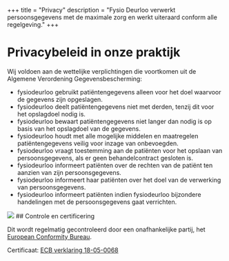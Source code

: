 +++
title = "Privacy"
description = "Fysio Deurloo verwerkt persoonsgegevens met de maximale zorg en werkt uiteraard conform alle regelgeving."
+++

# Privacybeleid in onze praktijk

Wij voldoen aan de wettelijke verplichtingen die voortkomen uit de Algemene Verordening Gegevensbescherming:

- fysiodeurloo gebruikt patiëntengegevens alleen voor het doel waarvoor de gegevens zijn opgeslagen.
- fysiodeurloo deelt patiëntengegevens niet met derden, tenzij dit voor het opslagdoel nodig is.
- fysiodeurloo bewaart patiëntengegevens niet langer dan nodig is op basis van het opslagdoel van de gegevens.
- fysiodeurloo houdt met alle mogelijke middelen en maatregelen patiëntengegevens veilig voor inzage van onbevoegden.
- fysiodeurloo vraagt toestemming aan de patiënten voor het opslaan van persoonsgegevens, als er geen behandelcontract gesloten is.
- fysiodeurloo informeert patiënten over de rechten van de patiënt ten aanzien van zijn persoonsgegevens.
- fysiodeurloo informeert haar patiënten over het doel van de verwerking van persoonsgegevens.
- fysiodeurloo informeert patiënten indien fysiodeurloo bijzondere handelingen met de persoonsgegevens gaat verrichten.

<img src="/img/ecb.png" class="pull-right">
## Controle en certificering

Dit wordt regelmatig gecontroleerd door een onafhankelijke partij, het [European Conformity Bureau](https://www.ecb.nl).

Certificaat: [ECB verklaring 18-05-0068](/verklaring-persoonsgegevens.pdf) <span title="PDF" class="fa fa-file-pdf-o"></span>
